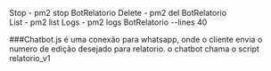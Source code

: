  Stop - pm2 stop BotRelatorio
 Delete - pm2 del BotRelatorio  
List      - pm2 list
Logs      - pm2 logs BotRelatorio --lines 40




###Chatbot.js é uma conexão para whatsapp, onde o cliente envia o numero de edição desejado para relatorio. o chatbot chama o script relatorio_v1




